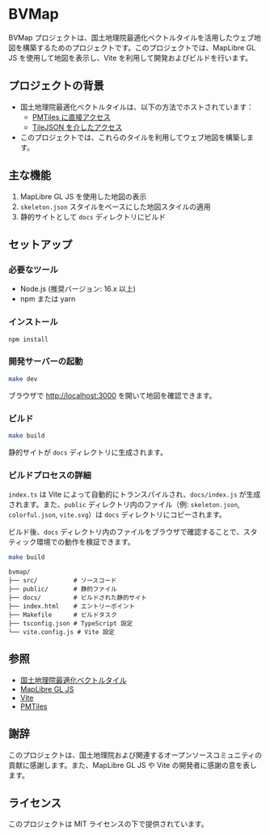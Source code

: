 # BVMap

BVMap プロジェクトは、国土地理院最適化ベクトルタイルを活用したウェブ地図を構築するためのプロジェクトです。このプロジェクトでは、MapLibre GL JS を使用して地図を表示し、Vite を利用して開発およびビルドを行います。

## プロジェクトの背景

- 国土地理院最適化ベクトルタイルは、以下の方法でホストされています：
  - [PMTiles に直接アクセス](https://tunnel.optgeo.org/bvmap.pmtiles)
  - [TileJSON を介したアクセス](https://tunnel.optgeo.org/martin/bvmap)
- このプロジェクトでは、これらのタイルを利用してウェブ地図を構築します。

## 主な機能

1. MapLibre GL JS を使用した地図の表示
2. `skeleton.json` スタイルをベースにした地図スタイルの適用
3. 静的サイトとして `docs` ディレクトリにビルド

## セットアップ

### 必要なツール

- Node.js (推奨バージョン: 16.x 以上)
- npm または yarn

### インストール

```bash
npm install
```

### 開発サーバーの起動

```bash
make dev
```

ブラウザで [http://localhost:3000](http://localhost:3000) を開いて地図を確認できます。

### ビルド

```bash
make build
```

静的サイトが `docs` ディレクトリに生成されます。

### ビルドプロセスの詳細

`index.ts` は Vite によって自動的にトランスパイルされ、`docs/index.js` が生成されます。また、`public` ディレクトリ内のファイル（例: `skeleton.json`, `colorful.json`, `vite.svg`）は `docs` ディレクトリにコピーされます。

ビルド後、`docs` ディレクトリ内のファイルをブラウザで確認することで、スタティック環境での動作を検証できます。

```bash
make build
```

```plaintext
bvmap/
├── src/          # ソースコード
├── public/       # 静的ファイル
├── docs/         # ビルドされた静的サイト
├── index.html    # エントリーポイント
├── Makefile      # ビルドタスク
├── tsconfig.json # TypeScript 設定
└── vite.config.js # Vite 設定
```

## 参照

- [国土地理院最適化ベクトルタイル](https://github.com/gsi-cyberjapan/optimal_bvmap)
- [MapLibre GL JS](https://maplibre.org/)
- [Vite](https://vitejs.dev/)
- [PMTiles](https://github.com/protomaps/PMTiles)

## 謝辞

このプロジェクトは、国土地理院および関連するオープンソースコミュニティの貢献に感謝します。また、MapLibre GL JS や Vite の開発者に感謝の意を表します。

## ライセンス

このプロジェクトは MIT ライセンスの下で提供されています。
